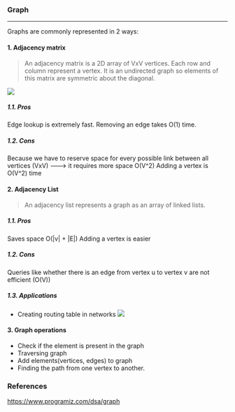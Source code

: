 ### Graph
___
Graphs are commonly represented in 2 ways:
#### 1. Adjacency matrix
> An adjacency matrix is a 2D array of VxV vertices. Each row and column represent a vertex.
It is  an undirected graph so elements of this matrix are symmetric about the diagonal.

![](https://cdn.programiz.com/sites/tutorial2program/files/adjacency-matrix_0.png)
##### 1.1. Pros
Edge lookup is extremely fast.
Removing an edge takes O(1) time.
##### 1.2. Cons
Because we have to reserve space for every possible link between all vertices (VxV) ---> it requires more space O(V^2)
Adding a vertex is O(V^2) time

#### 2. Adjacency List
> An adjacency list represents a graph as an array of linked lists.

##### 1.1. Pros
Saves space O(|v| + |E|)
Adding a vertex is easier
##### 1.2. Cons
Queries like whether there is an edge from vertex u to vertex v are not efficient (O(V))
##### 1.3. Applications
- Creating routing table in networks
![](https://cdn.programiz.com/sites/tutorial2program/files/adjacency-list.png)

#### 3. Graph operations
- Check if the element is present in the graph
- Traversing graph
- Add elements(vertices, edges) to graph
- Finding the path from one vertex to another.

### References
https://www.programiz.com/dsa/graph
